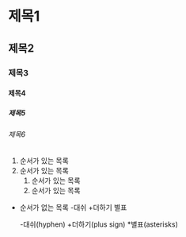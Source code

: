 # 제목1

## 제목2

### 제목3

#### 제목4

##### 제목5

###### 제목6
1. 순서가 있는 목록
2. 순서가 있는 목록
   1. 순서가 있는 목록
   2. 순서가 있는 목록

- 순서가 없는 목록
  -대쉬
  +더하기
  별표

  -대쉬(hyphen)
  +더하기(plus sign)
  *별표(asterisks)
